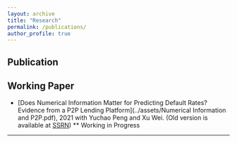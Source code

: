 ```yaml
---
layout: archive
title: "Research"
permalink: /publications/
author_profile: true
---
```


Publication
----------

Working Paper
----------
* [Does Numerical Information Matter for Predicting Default Rates? Evidence from a P2P Lending Platform](../assets/Numerical Information and P2P.pdf), 2021
with Yuchao Peng and Xu Wei. (Old version is available at [SSRN](https://papers.ssrn.com/sol3/papers.cfm?abstract_id=4167716))
** 
Working in Progress
----------
